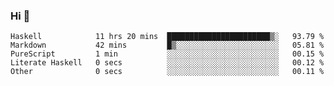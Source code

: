### Hi 👋

<!--START_SECTION:waka-->

```text
Haskell            11 hrs 20 mins  ███████████████████████▒░   93.79 %
Markdown           42 mins         █▒░░░░░░░░░░░░░░░░░░░░░░░   05.81 %
PureScript         1 min           ░░░░░░░░░░░░░░░░░░░░░░░░░   00.15 %
Literate Haskell   0 secs          ░░░░░░░░░░░░░░░░░░░░░░░░░   00.12 %
Other              0 secs          ░░░░░░░░░░░░░░░░░░░░░░░░░   00.11 %
```

<!--END_SECTION:waka-->
